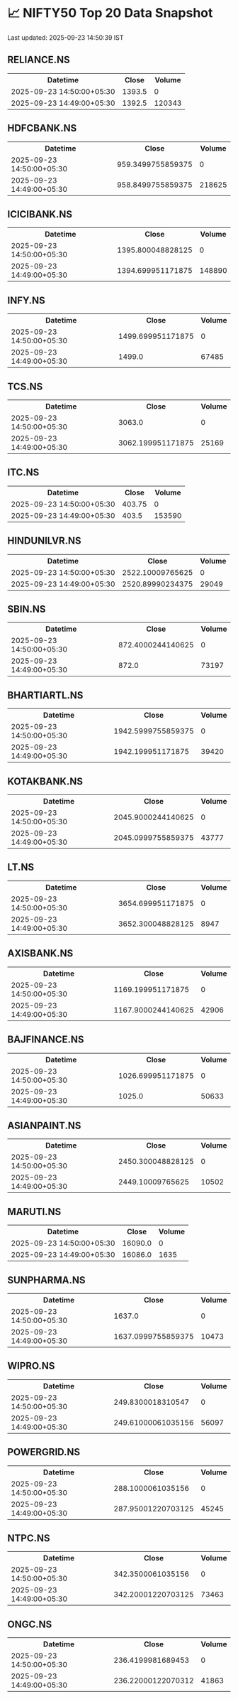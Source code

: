 # 📈 NIFTY50 Top 20 Data Snapshot

Last updated: 2025-09-23 14:50:39 IST

## RELIANCE.NS

<table>
  <tr><th>Datetime</th><th>Close</th><th>Volume</th></tr>
  <tr><td>2025-09-23 14:50:00+05:30</td><td>1393.5</td><td>0</td></tr>
  <tr><td>2025-09-23 14:49:00+05:30</td><td>1392.5</td><td>120343</td></tr>
</table>

## HDFCBANK.NS

<table>
  <tr><th>Datetime</th><th>Close</th><th>Volume</th></tr>
  <tr><td>2025-09-23 14:50:00+05:30</td><td>959.3499755859375</td><td>0</td></tr>
  <tr><td>2025-09-23 14:49:00+05:30</td><td>958.8499755859375</td><td>218625</td></tr>
</table>

## ICICIBANK.NS

<table>
  <tr><th>Datetime</th><th>Close</th><th>Volume</th></tr>
  <tr><td>2025-09-23 14:50:00+05:30</td><td>1395.800048828125</td><td>0</td></tr>
  <tr><td>2025-09-23 14:49:00+05:30</td><td>1394.699951171875</td><td>148890</td></tr>
</table>

## INFY.NS

<table>
  <tr><th>Datetime</th><th>Close</th><th>Volume</th></tr>
  <tr><td>2025-09-23 14:50:00+05:30</td><td>1499.699951171875</td><td>0</td></tr>
  <tr><td>2025-09-23 14:49:00+05:30</td><td>1499.0</td><td>67485</td></tr>
</table>

## TCS.NS

<table>
  <tr><th>Datetime</th><th>Close</th><th>Volume</th></tr>
  <tr><td>2025-09-23 14:50:00+05:30</td><td>3063.0</td><td>0</td></tr>
  <tr><td>2025-09-23 14:49:00+05:30</td><td>3062.199951171875</td><td>25169</td></tr>
</table>

## ITC.NS

<table>
  <tr><th>Datetime</th><th>Close</th><th>Volume</th></tr>
  <tr><td>2025-09-23 14:50:00+05:30</td><td>403.75</td><td>0</td></tr>
  <tr><td>2025-09-23 14:49:00+05:30</td><td>403.5</td><td>153590</td></tr>
</table>

## HINDUNILVR.NS

<table>
  <tr><th>Datetime</th><th>Close</th><th>Volume</th></tr>
  <tr><td>2025-09-23 14:50:00+05:30</td><td>2522.10009765625</td><td>0</td></tr>
  <tr><td>2025-09-23 14:49:00+05:30</td><td>2520.89990234375</td><td>29049</td></tr>
</table>

## SBIN.NS

<table>
  <tr><th>Datetime</th><th>Close</th><th>Volume</th></tr>
  <tr><td>2025-09-23 14:50:00+05:30</td><td>872.4000244140625</td><td>0</td></tr>
  <tr><td>2025-09-23 14:49:00+05:30</td><td>872.0</td><td>73197</td></tr>
</table>

## BHARTIARTL.NS

<table>
  <tr><th>Datetime</th><th>Close</th><th>Volume</th></tr>
  <tr><td>2025-09-23 14:50:00+05:30</td><td>1942.5999755859375</td><td>0</td></tr>
  <tr><td>2025-09-23 14:49:00+05:30</td><td>1942.199951171875</td><td>39420</td></tr>
</table>

## KOTAKBANK.NS

<table>
  <tr><th>Datetime</th><th>Close</th><th>Volume</th></tr>
  <tr><td>2025-09-23 14:50:00+05:30</td><td>2045.9000244140625</td><td>0</td></tr>
  <tr><td>2025-09-23 14:49:00+05:30</td><td>2045.0999755859375</td><td>43777</td></tr>
</table>

## LT.NS

<table>
  <tr><th>Datetime</th><th>Close</th><th>Volume</th></tr>
  <tr><td>2025-09-23 14:50:00+05:30</td><td>3654.699951171875</td><td>0</td></tr>
  <tr><td>2025-09-23 14:49:00+05:30</td><td>3652.300048828125</td><td>8947</td></tr>
</table>

## AXISBANK.NS

<table>
  <tr><th>Datetime</th><th>Close</th><th>Volume</th></tr>
  <tr><td>2025-09-23 14:50:00+05:30</td><td>1169.199951171875</td><td>0</td></tr>
  <tr><td>2025-09-23 14:49:00+05:30</td><td>1167.9000244140625</td><td>42906</td></tr>
</table>

## BAJFINANCE.NS

<table>
  <tr><th>Datetime</th><th>Close</th><th>Volume</th></tr>
  <tr><td>2025-09-23 14:50:00+05:30</td><td>1026.699951171875</td><td>0</td></tr>
  <tr><td>2025-09-23 14:49:00+05:30</td><td>1025.0</td><td>50633</td></tr>
</table>

## ASIANPAINT.NS

<table>
  <tr><th>Datetime</th><th>Close</th><th>Volume</th></tr>
  <tr><td>2025-09-23 14:50:00+05:30</td><td>2450.300048828125</td><td>0</td></tr>
  <tr><td>2025-09-23 14:49:00+05:30</td><td>2449.10009765625</td><td>10502</td></tr>
</table>

## MARUTI.NS

<table>
  <tr><th>Datetime</th><th>Close</th><th>Volume</th></tr>
  <tr><td>2025-09-23 14:50:00+05:30</td><td>16090.0</td><td>0</td></tr>
  <tr><td>2025-09-23 14:49:00+05:30</td><td>16086.0</td><td>1635</td></tr>
</table>

## SUNPHARMA.NS

<table>
  <tr><th>Datetime</th><th>Close</th><th>Volume</th></tr>
  <tr><td>2025-09-23 14:50:00+05:30</td><td>1637.0</td><td>0</td></tr>
  <tr><td>2025-09-23 14:49:00+05:30</td><td>1637.0999755859375</td><td>10473</td></tr>
</table>

## WIPRO.NS

<table>
  <tr><th>Datetime</th><th>Close</th><th>Volume</th></tr>
  <tr><td>2025-09-23 14:50:00+05:30</td><td>249.8300018310547</td><td>0</td></tr>
  <tr><td>2025-09-23 14:49:00+05:30</td><td>249.61000061035156</td><td>56097</td></tr>
</table>

## POWERGRID.NS

<table>
  <tr><th>Datetime</th><th>Close</th><th>Volume</th></tr>
  <tr><td>2025-09-23 14:50:00+05:30</td><td>288.1000061035156</td><td>0</td></tr>
  <tr><td>2025-09-23 14:49:00+05:30</td><td>287.95001220703125</td><td>45245</td></tr>
</table>

## NTPC.NS

<table>
  <tr><th>Datetime</th><th>Close</th><th>Volume</th></tr>
  <tr><td>2025-09-23 14:50:00+05:30</td><td>342.3500061035156</td><td>0</td></tr>
  <tr><td>2025-09-23 14:49:00+05:30</td><td>342.20001220703125</td><td>73463</td></tr>
</table>

## ONGC.NS

<table>
  <tr><th>Datetime</th><th>Close</th><th>Volume</th></tr>
  <tr><td>2025-09-23 14:50:00+05:30</td><td>236.4199981689453</td><td>0</td></tr>
  <tr><td>2025-09-23 14:49:00+05:30</td><td>236.22000122070312</td><td>41863</td></tr>
</table>

